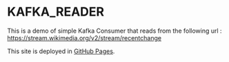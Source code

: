 # KAFKA_READER

This is a demo of simple Kafka Consumer that reads from the following url : https://stream.wikimedia.org/v2/stream/recentchange
  
This site is deployed in [GitHub Pages](https://rohit2lohia.github.io/KAFKA_READER/Main.html).  
